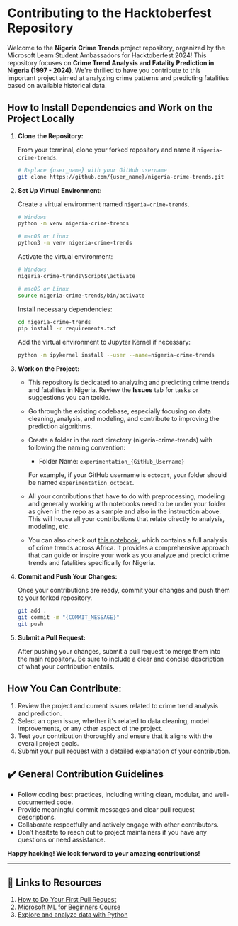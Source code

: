 # Contributing to the Hacktoberfest Repository

Welcome to the **Nigeria Crime Trends** project repository, organized by the Microsoft Learn Student Ambassadors for Hacktoberfest 2024! This repository focuses on **Crime Trend Analysis and Fatality Prediction in Nigeria (1997 - 2024)**. We're thrilled to have you contribute to this important project aimed at analyzing crime patterns and predicting fatalities based on available historical data.

## How to Install Dependencies and Work on the Project Locally

1. **Clone the Repository:**

   From your terminal, clone your forked repository and name it `nigeria-crime-trends`.

   ```bash
   # Replace {user_name} with your GitHub username
   git clone https://github.com/{user_name}/nigeria-crime-trends.git
   ```

2. **Set Up Virtual Environment:**

   Create a virtual environment named `nigeria-crime-trends`.

   ```bash
   # Windows
   python -m venv nigeria-crime-trends

   # macOS or Linux
   python3 -m venv nigeria-crime-trends
   ```

   Activate the virtual environment:

   ```bash
   # Windows
   nigeria-crime-trends\Scripts\activate

   # macOS or Linux
   source nigeria-crime-trends/bin/activate
   ```

   Install necessary dependencies:

   ```bash
   cd nigeria-crime-trends
   pip install -r requirements.txt
   ```

   Add the virtual environment to Jupyter Kernel if necessary:

   ```bash
   python -m ipykernel install --user --name=nigeria-crime-trends
   ```

3. **Work on the Project:**

   - This repository is dedicated to analyzing and predicting crime trends and fatalities in Nigeria. Review the **Issues** tab for tasks or suggestions you can tackle.
   - Go through the existing codebase, especially focusing on data cleaning, analysis, and modeling, and contribute to improving the prediction algorithms.
   - Create a folder in the root directory (nigeria-crime-trends) with following the naming convention:
      - Folder Name: `experimentation_{GitHub_Username}`
        
      For example, if your GitHub username is `octocat`, your folder should be named `experimentation_octocat`.
   - All your contributions that have to do with preprocessing, modeling and generally working with notebooks need to be under your folder as given in the repo as a sample and also in the instruction above. This will house all your contributions that relate directly to analysis, modeling, etc.
   - You can also check out [this notebook](https://github.com/Sammybams/HamoyeAI-Team-Theano-Capstone-Project/blob/master/experimentation/Full%20Analysis%20of%20Crime%20Dataset%20(1997%20to%202023%20March%2031st).ipynb), which contains a full analysis of crime trends across Africa. It provides a comprehensive approach that can guide or inspire your work as you analyze and predict crime trends and fatalities specifically for Nigeria.

4. **Commit and Push Your Changes:**

   Once your contributions are ready, commit your changes and push them to your forked repository.

   ```bash
   git add .
   git commit -m "{COMMIT_MESSAGE}"
   git push
   ```

5. **Submit a Pull Request:**

   After pushing your changes, submit a pull request to merge them into the main repository. Be sure to include a clear and concise description of what your contribution entails.

## How You Can Contribute:

1. Review the project and current issues related to crime trend analysis and prediction.
2. Select an open issue, whether it's related to data cleaning, model improvements, or any other aspect of the project.
3. Test your contribution thoroughly and ensure that it aligns with the overall project goals.
4. Submit your pull request with a detailed explanation of your contribution.

## ✔️ General Contribution Guidelines

- Follow coding best practices, including writing clean, modular, and well-documented code.
- Provide meaningful commit messages and clear pull request descriptions.
- Collaborate respectfully and actively engage with other contributors.
- Don’t hesitate to reach out to project maintainers if you have any questions or need assistance.

**Happy hacking! We look forward to your amazing contributions!**

---

## 🔗 Links to Resources

1. [How to Do Your First Pull Request](https://youtu.be/nkuYH40cjo4?si=Cb6U2EKVR_Ns4RLw)
2. [Microsoft ML for Beginners Course](https://github.com/microsoft/ML-For-Beginners)
3. [Explore and analyze data with Python](https://learn.microsoft.com/en-us/training/modules/explore-analyze-data-with-python/?wt.mc_id=studentamb_271760)
